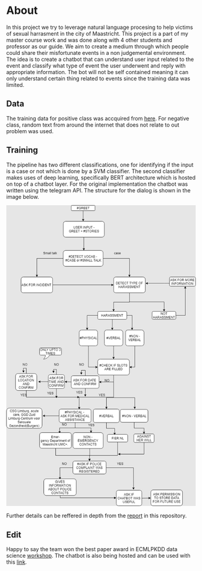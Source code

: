 
# About

In this project we try to leverage natural language procesing to help victims of sexual harrasment in the city of Maastricht. This project is a part of my master course work and was done along with 4 other students and professor as our guide. We aim to create a medium through which people could share their misfortunate events in a non judgemental environment. The idea is to create a chatbot that can understand user input related to the event and classify what type of event the user underwent and reply with appropriate information. The bot will not be self contained meaning it can only understand certain thing related to events since the training data was limited.

## Data

The training data for positive class was accquired from [here](https://www.safecity.in/). For negative class, random text from around the internet that does not relate to out problem was used. 

## Training

The pipeline has two different classifications, one for identifying if the input is a case or not which is done by a SVM classifier. The second classifier makes uses of deep learning, specifically BERT architecture which is hosted on top of a chatbot layer. For the original implementation the chatbot was written using the telegram API.
The structure for the dialog is shown in the image below. 

![Screenshot](dialogue.png)

Further details can be reffered in depth from the [report](https://github.com/balaganeshmohan/-MeTooMaastricht/blob/master/_MeTooMaastrichtReport.pdf) in this repository.

## Edit

Happy to say the team won the best paper award in ECMLPKDD data science [workshop](https://sites.google.com/view/ecmlpkddsogood2019/awards?authuser=0).
The chatbot is also being hosted and can be used with this [link](https://safe-maastricht.ddns.net/#/chat).
